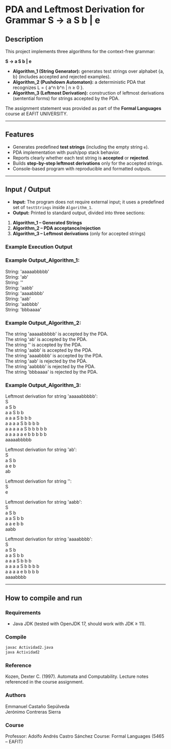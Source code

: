 # PDA and Leftmost Derivation for Grammar S → a S b | e

## Description
This project implements three algorithms for the context-free grammar:

**S → a S b | e**

- **Algorithm_1 (String Generator):** generates test strings over alphabet {a, b} (includes accepted and rejected examples).  
- **Algorithm_2 (Pushdown Automaton):** a deterministic PDA that recognizes L = { a^n b^n | n ≥ 0 }.  
- **Algorithm_3 (Leftmost Derivation):** construction of leftmost derivations (sentential forms) for strings accepted by the PDA.

The assignment statement was provided as part of the **Formal Languages** course at EAFIT UNIVERSITY.  

---

## Features
- Generates predefined **test strings** (including the empty string `e`).  
- PDA implementation with push/pop stack behavior.  
- Reports clearly whether each test string is **accepted** or **rejected**.  
- Builds **step-by-step leftmost derivations** only for the accepted strings.  
- Console-based program with reproducible and formatted outputs.

---

## Input / Output
- **Input:** The program does not require external input; it uses a predefined set of `testStrings` inside `Algorithm_1`.  
- **Output:** Printed to standard output, divided into three sections:

1. **Algorithm_1 – Generated Strings**  
2. **Algorithm_2 – PDA acceptance/rejection**  
3. **Algorithm_3 – Leftmost derivations** (only for accepted strings)

### Example Execution Output

### Example Output_Algorithm_1:
String: 'aaaaabbbbb' <br>
String: 'ab' <br>
String: '' <br>
String: 'aabb' <br>
String: 'aaaabbbb' <br>
String: 'aab' <br>
String: 'aabbbb' <br>
String: 'bbbaaaa' <br>

### Example Output_Algorithm_2:
The string 'aaaaabbbbb' is accepted by the PDA. <br>
The string 'ab' is accepted by the PDA. <br>
The string '' is accepted by the PDA. <br>
The string 'aabb' is accepted by the PDA. <br>
The string 'aaaabbbb' is accepted by the PDA. <br>
The string 'aab' is rejected by the PDA. <br>
The string 'aabbbb' is rejected by the PDA. <br>
The string 'bbbaaaa' is rejected by the PDA. <br>

### Example Output_Algorithm_3:
Leftmost derivation for string 'aaaaabbbbb': <br>
S <br>
a S b <br>
a a S b b <br>
a a a S b b b <br>
a a a a S b b b b <br>
a a a a a S b b b b b <br>
a a a a a e b b b b b <br>
aaaaabbbbb <br>

Leftmost derivation for string 'ab': <br>
S <br>
a S b <br>
a e b <br>
ab <br>

Leftmost derivation for string '': <br>
S <br>
e <br>

Leftmost derivation for string 'aabb': <br>
S <br>
a S b <br>
a a S b b <br>
a a e b b <br>
aabb <br>

Leftmost derivation for string 'aaaabbbb': <br>
S <br>
a S b <br>
a a S b b <br>
a a a S b b b <br>
a a a a S b b b b <br>
a a a a e b b b b <br>
aaaabbbb <br>

---

## How to compile and run

### Requirements
- Java JDK (tested with OpenJDK 17, should work with JDK ≥ 11).

### Compile
```bash
javac Actividad2.java
java Actividad2
```

### Reference
Kozen, Dexter C. (1997). Automata and Computability. Lecture notes referenced in the course assignment.

### Authors
Emmanuel Castaño Sepúlveda <br>
Jerónimo Contreras Sierra <br>

### Course 
Professor: Adolfo Andrés Castro Sánchez
Course: Formal Languages (5465 – EAFIT)
